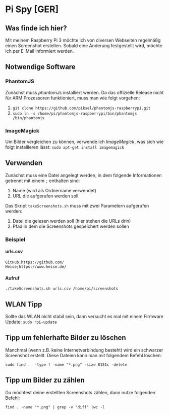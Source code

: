 # Pi Spy [GER]
## Was finde ich hier?
Mit meinem Raspberry Pi 3 möchte ich von diversen Webseiten regelmäßg einen Screenshot erstellen.
Sobald eine Änderung festgestellt wird, möchte ich per E-Mail informiert werden.

## Notwendige Software
### PhantomJS
Zunächst muss *phantomJs* installiert werden. Da das offizielle Release nicht für ARM Prozessoren 
funktioniert, muss man wie folgt vorgehen:
1. `git clone https://github.com/piksel/phantomjs-raspberrypi.git`
2. `sudo ln -s /home/pi/phantomjs-raspberrypi/bin/phantomjs /bin/phantomjs`

### ImageMagick
Um Bilder vergleichen zu können, verwende ich *ImageMagick*, was sich wie folgt installieren lässt:
`sudo apt-get install imagemagick`


## Verwenden
Zunächst muss eine Datei angelegt werden, in dem folgende Informationen getrennt mit einem `;` enthalten sind:
1. Name (wird als Ordnername verwendet)
2. URL die aufgerufen werden soll

Das Skript `takeScreenshots.sh` muss mit zwei Parametern aufgerufen werden:
1. Datei die gelesen werden soll (hier stehen die URLs drin)
2. Pfad in dem die Screenshots gespeichert werden sollen


### Beispiel
#### urls.csv
```
GitHub;https://github.com/
Heise;https://www.heise.de/
```

#### Aufruf
```./takeScreenshots.sh urls.csv /home/pi/screenshots```



## WLAN Tipp
Sollte das WLAN nicht stabil sein, dann versucht es mal mit einem Firmware Update: `sudo rpi-update`


## Tipp um fehlerhafte Bilder zu löschen
Manchmal (wenn z.B. keine Internetverbindung besteht) wird ein schwarzer Screenshot erstellt. Diese Dateien
kann man mit folgendem Befehl löschen:
```
sudo find .  -type f -name "*.png" -size 8151c -delete
```


## Tipp um Bilder zu zählen
Du möchtest deine erstellten Screenshots zählen, dann nutze folgenden Befehl:
```
find . -name "*.png" | grep -v "diff" |wc -l
```
